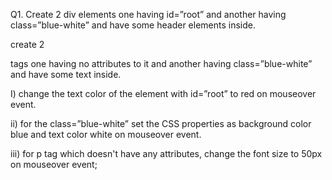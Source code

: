 Q1. Create 2 div elements one having id=”root” and another having class=”blue-white” and have some header elements inside. 

create 2 <p> tags one having no attributes to it and another having class=”blue-white” and have some text inside. 

 

I) change the text color of the element with  id=”root” to red on mouseover event. 

ii) for the class=”blue-white” set the CSS properties as background color blue and text color white on mouseover event. 

iii) for p tag which doesn't have any attributes, change the font size to 50px on mouseover event; 